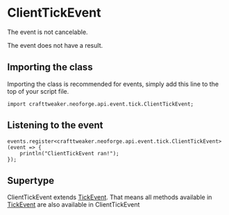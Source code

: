 # ClientTickEvent

The event is not cancelable.

The event does not have a result.

## Importing the class

Importing the class is recommended for events, simply add this line to the top of your script file.
```zenscript
import crafttweaker.neoforge.api.event.tick.ClientTickEvent;
```


## Listening to the event

```zenscript
events.register<crafttweaker.neoforge.api.event.tick.ClientTickEvent>(event => {
    println("ClientTickEvent ran!");
});
```


## Supertype

ClientTickEvent extends [TickEvent](/neoforge/api/event/tick/TickEvent). That means all methods available in [TickEvent](/neoforge/api/event/tick/TickEvent) are also available in ClientTickEvent

